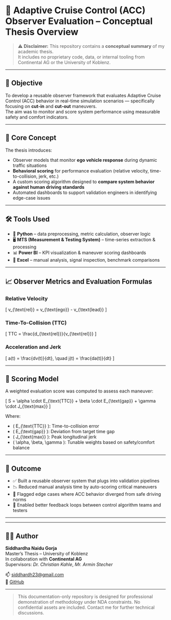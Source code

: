 # 🚗 Adaptive Cruise Control (ACC) Observer Evaluation – Conceptual Thesis Overview

> ⚠️ **Disclaimer:** This repository contains a **conceptual summary** of my academic thesis.  
> It includes no proprietary code, data, or internal tooling from Continental AG or the University of Koblenz.

---

## 📌 Objective

To develop a reusable observer framework that evaluates Adaptive Cruise Control (ACC) behavior in real-time simulation scenarios — specifically focusing on **cut-in** and **cut-out** maneuvers.  
The aim was to monitor and score system performance using measurable safety and comfort indicators.

---

## 🧠 Core Concept

The thesis introduces:

- Observer models that monitor **ego vehicle response** during dynamic traffic situations
- **Behavioral scoring** for performance evaluation (relative velocity, time-to-collision, jerk, etc.)
- A custom scoring algorithm designed to **compare system behavior against human driving standards**
- Automated dashboards to support validation engineers in identifying edge-case issues

---

## 🛠 Tools Used

- 🐍 **Python** – data preprocessing, metric calculation, observer logic
- 🖥 **MTS (Measurement & Testing System)** – time-series extraction & processing
- 📊 **Power BI** – KPI visualization & maneuver scoring dashboards
- 📄 **Excel** – manual analysis, signal inspection, benchmark comparisons

---

## 📈 Observer Metrics and Evaluation Formulas

### Relative Velocity
\[
v_{\text{rel}} = v_{\text{ego}} - v_{\text{lead}}
\]

### Time-To-Collision (TTC)
\[
TTC = \frac{d_{\text{rel}}}{v_{\text{rel}}}
\]

### Acceleration and Jerk
\[
a(t) = \frac{dv(t)}{dt}, \quad j(t) = \frac{da(t)}{dt}
\]

---

## 🧮 Scoring Model

A weighted evaluation score was computed to assess each maneuver:

\[
S = \alpha \cdot E_{\text{TTC}} + \beta \cdot E_{\text{gap}} + \gamma \cdot J_{\text{max}}
\]

Where:
- \( E_{\text{TTC}} \): Time-to-collision error
- \( E_{\text{gap}} \): Deviation from target time gap
- \( J_{\text{max}} \): Peak longitudinal jerk
- \( \alpha, \beta, \gamma \): Tunable weights based on safety/comfort balance

---

## 🎯 Outcome

- ✅ Built a reusable observer system that plugs into validation pipelines
- 📉 Reduced manual analysis time by auto-scoring critical maneuvers
- 🚦 Flagged edge cases where ACC behavior diverged from safe driving norms
- 🔁 Enabled better feedback loops between control algorithm teams and testers

---


---

## 🙋‍♂️ Author

**Siddhardha Naidu Gorja**  
Master’s Thesis – University of Koblenz  
In collaboration with **Continental AG**  
Supervisors: *Dr. Christian Kahle*, *Mr. Armin Stecher*

📫 [siddhardh23@gmail.com](mailto:siddhardh23@gmail.com)  
🔗 [GitHub](https://github.com/siddhardha23g)

---

> This documentation-only repository is designed for professional demonstration of methodology under NDA constraints. No confidential assets are included. Contact me for further technical discussions.

